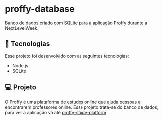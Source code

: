 # proffy-database
Banco de dados criado com SQLite para a aplicação Proffy durante a NextLevelWeek.


<h2>🚀 Tecnologias</h2>

Esse projeto foi desenvolvido com as seguintes tecnologias:
<br>
- Node.js
- SQLite

<h2>💻 Projeto </h2>

O Proffy é uma plataforma de estudos online que ajuda pessoas a encontrarem professores online. Esse projeto trata-se do banco de dados, para ver a aplicação vá até [proffy-study-platform][proffy]


[proffy]: https://github.com/TavaresLuc/proffy-study-platform

